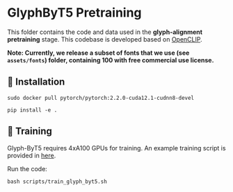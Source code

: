 # GlyphByT5 Pretraining


This folder contains the code and data used in the **glyph-alignment pretraining** stage. This codebase is developed based on [OpenCLIP](https://github.com/mlfoundations/open_clip). 

**Note: Currently, we release a subset of fonts that we use (see `assets/fonts`) folder, containing 100 with free commercial use license.**

## :wrench: Installation

```
sudo docker pull pytorch/pytorch:2.2.0-cuda12.1-cudnn8-devel

pip install -e .
```

## :mag_right: Training 

Glyph-ByT5 requires 4xA100 GPUs for training. An example training script is provided in [here](pretraining/scripts/train_glyph_byt5.sh).

Run the code:

```
bash scripts/train_glyph_byt5.sh
```
